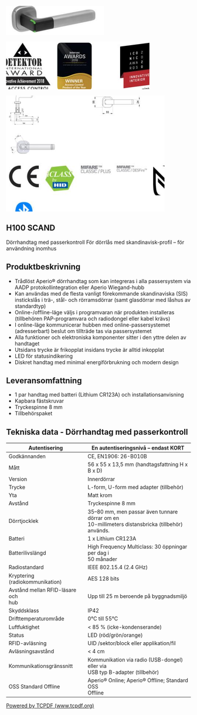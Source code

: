 ![](_page_0_Picture_1.jpeg)

![](_page_0_Picture_2.jpeg)

![](_page_0_Picture_3.jpeg)

## H100 SCAND

Dörrhandtag med passerkontroll För dörrlås med skandinavisk-profil – för användning inomhus

## **Produktbeskrivning**

- Trådlöst Aperio® dörrhandtag som kan integreras i alla passersystem via AADP protokollintegration eller Aperio Wiegand-hubb
- Kan användas med de flesta vanligt förekommande skandinaviska (SIS) instickslås i trä-, stål- och rörramsdörrar (samt glasdörrar med låshus av standardtyp)
- Online-/offline-läge väljs i programvaran när produkten installeras (tillbehören PAP-programvara och radiodongel eller kabel krävs)
- I online-läge kommunicerar hubben med online-passersystemet (adresserbart) beslut om tillträde tas via passersystemet
- Alla funktioner och elektroniska komponenter sitter i den yttre delen av handtaget
- Utsidans trycke är frikopplat insidans trycke är alltid inkopplat
- LED för statusindikering
- Diskret handtag med minimal energiförbrukning och modern design

## **Leveransomfattning**

- 1 par handtag med batteri (Lithium CR123A) och installationsanvisning
- Kapbara fästskruvar
- Tryckespinne 8 mm
- Tillbehörspaket

## **Tekniska data - Dörrhandtag med passerkontroll**

| Autentisering                         | En autentiseringsnivå – endast KORT                                                                 |
|---------------------------------------|-----------------------------------------------------------------------------------------------------|
| Godkännanden                          | CE, EN1906: 26-B010B                                                                                |
| Mått                                  | 56 x 55 x 13,5 mm (handtagsfattning H x B x D)                                                      |
| Version                               | Innerdörrar                                                                                         |
| Trycke                                | L-form, U-form med adapter (tillbehör)                                                              |
| Yta                                   | Matt krom                                                                                           |
| Avstånd                               | Tryckespinne 8 mm                                                                                   |
| Dörrtjocklek                          | 35–80 mm, men passar även tunnare dörrar om en<br>10-millimeters distansbricka (tillbehör) används. |
| Batteri                               | 1 x Lithium CR123A                                                                                  |
| Batterilivslängd                      | High Frequency Multiclass: 30 öppningar per dag i<br>50 månader                                     |
| Radiostandard                         | IEEE 802.15.4 (2.4 GHz)                                                                             |
| Kryptering<br>(radiokommunikation)    | AES 128 bits                                                                                        |
| Avstånd mellan RFID-läsare och<br>hub | Upp till 25 m beroende på byggnadsmiljö                                                             |
| Skyddsklass                           | IP42                                                                                                |
| Drifttemperaturområde                 | 0°C till 55°C                                                                                       |
| Luftfuktighet                         | < 85 % (icke-kondenserande)                                                                         |
| Status                                | LED (röd/grön/orange)                                                                               |
| RFID-avläsning                        | UID /sektor/block eller applikation/fil                                                             |
| Avläsningsavstånd                     | < 4 cm                                                                                              |
| Kommunikationsgränssnitt              | Kommunikation via radio (USB-dongel) eller via<br>USB typ B-adapter (tillbehör)                     |
| OSS Standard Offline                  | Aperio® Online; Aperio® Offline; Standard OSS<br>Offline                                            |

[Powered by TCPDF (www.tcpdf.org)](http://www.tcpdf.org)
